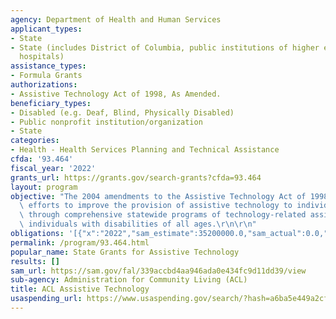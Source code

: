 ```yaml
---
agency: Department of Health and Human Services
applicant_types:
- State
- State (includes District of Columbia, public institutions of higher education and
  hospitals)
assistance_types:
- Formula Grants
authorizations:
- Assistive Technology Act of 1998, As Amended.
beneficiary_types:
- Disabled (e.g. Deaf, Blind, Physically Disabled)
- Public nonprofit institution/organization
- State
categories:
- Health - Health Services Planning and Technical Assistance
cfda: '93.464'
fiscal_year: '2022'
grants_url: https://grants.gov/search-grants?cfda=93.464
layout: program
objective: "The 2004 amendments to the Assistive Technology Act of 1998 supports State\
  \ efforts to improve the provision of assistive technology to individuals with disabilities\
  \ through comprehensive statewide programs of technology-related assistance, for\
  \ individuals with disabilities of all ages.\r\n\r\n"
obligations: '[{"x":"2022","sam_estimate":35200000.0,"sam_actual":0.0,"usa_spending_actual":35779303.14},{"x":"2023","sam_estimate":0.0,"sam_actual":0.0,"usa_spending_actual":31852013.41},{"x":"2024","sam_estimate":0.0,"sam_actual":0.0,"usa_spending_actual":10502016.0}]'
permalink: /program/93.464.html
popular_name: State Grants for Assistive Technology
results: []
sam_url: https://sam.gov/fal/339accbd4aa946ada0e434fc9d11dd39/view
sub-agency: Administration for Community Living (ACL)
title: ACL Assistive Technology
usaspending_url: https://www.usaspending.gov/search/?hash=a6ba5e449a2cf84bda62a947031b0fba
---
```


